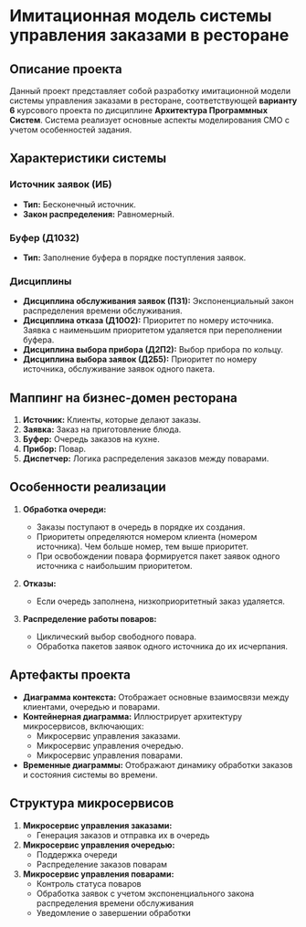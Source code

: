 # Имитационная модель системы управления заказами в ресторане

## Описание проекта
Данный проект представляет собой разработку имитационной модели системы управления заказами в ресторане, соответствующей **варианту 6** курсового проекта по дисциплине **Архитектура Программных Систем**. Система реализует основные аспекты моделирования СМО с учетом особенностей задания.

## Характеристики системы

### Источник заявок (ИБ)
- **Тип:** Бесконечный источник.
- **Закон распределения:** Равномерный.

### Буфер (Д10З2)
- **Тип:** Заполнение буфера в порядке поступления заявок.

### Дисциплины
- **Дисциплина обслуживания заявок (ПЗ1):** Экспоненциальный закон распределения времени обслуживания.
- **Дисциплина отказа (Д10О2):** Приоритет по номеру источника. Заявка с наименьшим приоритетом удаляется при переполнении буфера.
- **Дисциплина выбора прибора (Д2П2):** Выбор прибора по кольцу.
- **Дисциплина выбора заявок (Д2Б5):** Приоритет по номеру источника, обслуживание заявок одного пакета.

## Маппинг на бизнес-домен ресторана
1. **Источник:** Клиенты, которые делают заказы.
2. **Заявка:** Заказ на приготовление блюда.
3. **Буфер:** Очередь заказов на кухне.
4. **Прибор:** Повар.
5. **Диспетчер:** Логика распределения заказов между поварами.

## Особенности реализации
1. **Обработка очереди:**
   - Заказы поступают в очередь в порядке их создания.
   - Приоритеты определяются номером клиента (номером источника). Чем больше номер, тем выше приоритет.
   - При освобождении повара формируется пакет заявок одного источника с наибольшим приоритетом.

2. **Отказы:**
   - Если очередь заполнена, низкоприоритетный заказ удаляется.

3. **Распределение работы поваров:**
   - Циклический выбор свободного повара.
   - Обработка пакетов заявок одного источника до их исчерпания.

## Артефакты проекта
- **Диаграмма контекста:** Отображает основные взаимосвязи между клиентами, очередью и поварами.
- **Контейнерная диаграмма:** Иллюстрирует архитектуру микросервисов, включающих:
  - Микросервис управления заказами.
  - Микросервис управления очередью.
  - Микросервис управления поварами.
- **Временные диаграммы:** Отображают динамику обработки заказов и состояния системы во времени.

## Структура микросервисов
1. **Микросервис управления заказами:**
   - Генерация заказов и отправка их в очередь
2. **Микросервис управления очередью:**
   - Поддержка очереди
   - Распределение заказов поварам
3. **Микросервис управления поварами:**
   - Контроль статуса поваров
   - Обработка заявок с учетом экспоненциального закона распределения времени обслуживания
   - Уведомление о завершении обработки
